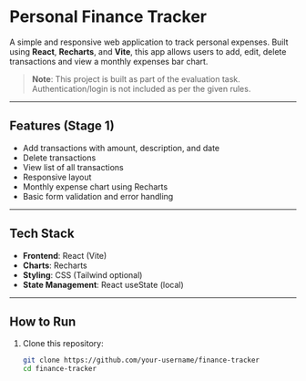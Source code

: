 # Personal Finance Tracker

A simple and responsive web application to track personal expenses. Built using **React**, **Recharts**, and **Vite**, this app allows users to add, edit, delete transactions and view a monthly expenses bar chart.

> **Note**: This project is built as part of the evaluation task. Authentication/login is not included as per the given rules.

---

## Features (Stage 1)

- Add transactions with amount, description, and date
- Delete transactions
- View list of all transactions
- Responsive layout
- Monthly expense chart using Recharts
- Basic form validation and error handling

---

## Tech Stack

- **Frontend**: React (Vite)
- **Charts**: Recharts
- **Styling**: CSS (Tailwind optional)
- **State Management**: React useState (local)

---

## How to Run

1. Clone this repository:
   ```bash
   git clone https://github.com/your-username/finance-tracker
   cd finance-tracker
